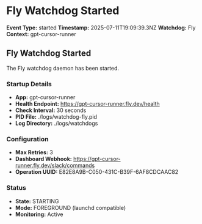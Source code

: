 # Fly Watchdog Started

**Event Type:** started
**Timestamp:** 2025-07-11T19:09:39.3NZ
**Watchdog:** Fly
**Context:** gpt-cursor-runner


## Fly Watchdog Started

The Fly watchdog daemon has been started.

### Startup Details
- **App:** gpt-cursor-runner
- **Health Endpoint:** https://gpt-cursor-runner.fly.dev/health
- **Check Interval:** 30 seconds
- **PID File:** ./logs/watchdog-fly.pid
- **Log Directory:** ./logs/watchdogs

### Configuration
- **Max Retries:** 3
- **Dashboard Webhook:** https://gpt-cursor-runner.fly.dev/slack/commands
- **Operation UUID:** E82E8A9B-C050-431C-B39F-6AF8CDCAAC82

### Status
- **State:** STARTING
- **Mode:** FOREGROUND (launchd compatible)
- **Monitoring:** Active


